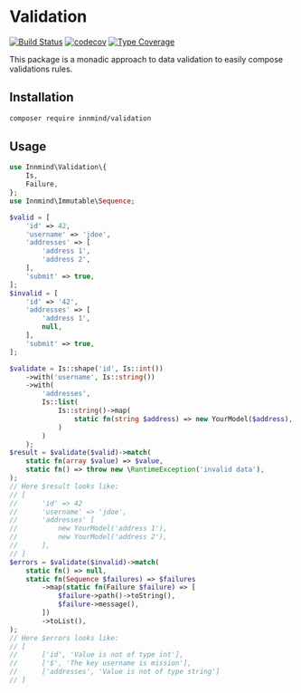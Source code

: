 # Validation

[![Build Status](https://github.com/innmind/validation/workflows/CI/badge.svg?branch=main)](https://github.com/innmind/validation/actions?query=workflow%3ACI)
[![codecov](https://codecov.io/gh/innmind/validation/branch/develop/graph/badge.svg)](https://codecov.io/gh/innmind/validation)
[![Type Coverage](https://shepherd.dev/github/innmind/validation/coverage.svg)](https://shepherd.dev/github/innmind/validation)

This package is a monadic approach to data validation to easily compose validations rules.

## Installation

```sh
composer require innmind/validation
```

## Usage

```php
use Innmind\Validation\{
    Is,
    Failure,
};
use Innmind\Immutable\Sequence;

$valid = [
    'id' => 42,
    'username' => 'jdoe',
    'addresses' => [
        'address 1',
        'address 2',
    ],
    'submit' => true,
];
$invalid = [
    'id' => '42',
    'addresses' => [
        'address 1',
        null,
    ],
    'submit' => true,
];

$validate = Is::shape('id', Is::int())
    ->with('username', Is::string())
    ->with(
        'addresses',
        Is::list(
            Is::string()->map(
                static fn(string $address) => new YourModel($address),
            )
        )
    );
$result = $validate($valid)->match(
    static fn(array $value) => $value,
    static fn() => throw new \RuntimeException('invalid data'),
);
// Here $result looks like:
// [
//      'id' => 42
//      'username' => 'jdoe',
//      'addresses' [
//          new YourModel('address 1'),
//          new YourModel('address 2'),
//      ],
// ]
$errors = $validate($invalid)->match(
    static fn() => null,
    static fn(Sequence $failures) => $failures
        ->map(static fn(Failure $failure) => [
            $failure->path()->toString(),
            $failure->message(),
        ])
        ->toList(),
);
// Here $errors looks like:
// [
//      ['id', 'Value is not of type int'],
//      ['$', 'The key username is mission'],
//      ['addresses', 'Value is not of type string']
// ]
```
